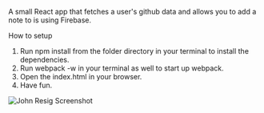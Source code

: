 A small React app that fetches a user's github data and allows you to add a note to is using Firebase.

How to setup

1. Run npm install from the folder directory in your terminal to install the dependencies.
2. Run webpack -w in your terminal as well to start up webpack.
3. Open the index.html in your browser.
4. Have fun.

![John Resig Screenshot](http://imgur.com/UYlRmSe) 
